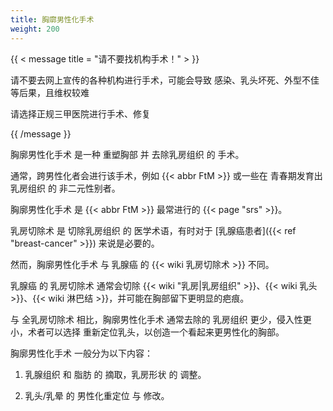 ```yaml
---
title: 胸廓男性化手术
weight: 200
---
```


{{ < message title = "请不要找机构手术！" > }}

请不要去网上宣传的各种机构进行手术，可能会导致 感染、乳头坏死、外型不佳 等后果，且维权较难

请选择正规三甲医院进行手术、修复

{{ /message }}

胸廓男性化手术 是一种 重塑胸部 并 去除乳房组织 的 手术。

通常，跨男性化者会进行该手术，例如 {{< abbr FtM >}} 或一些在 青春期发育出乳房组织 的 非二元性别者。

胸廓男性化手术 是 {{< abbr FtM >}} 最常进行的 {{< page "srs" >}}。

乳房切除术 是 切除乳房组织 的 医学术语，有时对于 [乳腺癌患者]({{< ref "breast-cancer" >}}) 来说是必要的。

然而，胸廓男性化手术 与 乳腺癌 的 {{< wiki 乳房切除术 >}} 不同。

乳腺癌 的 乳房切除术 通常会切除 {{< wiki "乳房|乳房组织" >}}、{{< wiki 乳头 >}}、{{< wiki 淋巴结 >}}，并可能在胸部留下更明显的疤痕。

与 全乳房切除术 相比，胸廓男性化手术 通常去除的 乳房组织 更少，侵入性更小，术者可以选择 重新定位乳头，以创造一个看起来更男性化的胸部。

胸廓男性化手术 一般分为以下内容：

1. 乳腺组织 和 脂肪 的 摘取，乳房形状 的 调整。

1. 乳头/乳晕 的 男性化重定位 与 修改。
